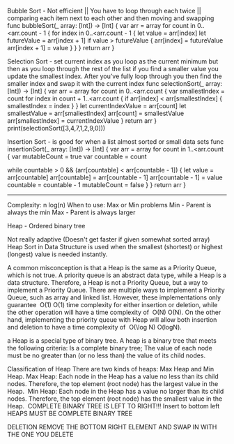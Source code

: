 Bubble Sort - Not efficient || You have to loop through each twice || comparing  each item next to each other and then moving and swapping
func bubbleSort(_ array: [Int]) -> [Int] {
var arr = array
for count in 0..<arr.count - 1 {
    for index in 0..<arr.count - 1 {
        let value = arr[index]
        let futureValue = arr[index + 1]
        if value > futureValue {
            arr[index] = futureValue
            arr[index + 1] = value
        }
    }
}
return arr
} 

Selection Sort - set current index as you loop as the current minimum but then as you loop through the rest of the list if you find a smaller value you update the smallest index. After you’ve fully loop through you then find the smaller index and swap it with the current index
func selectionSort(_ array: [Int]) -> [Int] {
var arr = array
for count in 0..<arr.count {
var smallestIndex = count
    for index in count + 1..<arr.count {
        if arr[index] < arr[smallestIndex] {
            smallestIndex = index
        }
    }
    let currentIndexValue = arr[count]
    let smallestValue = arr[smallestIndex]
    arr[count] = smallestValue
    arr[smallestIndex] = currentIndexValue
}
return arr
}
print(selectionSort([3,4,7,1,2,9,0]))

Insertion Sort - is good for when a list almost sorted or small data sets
func insertionSort(_ array: [Int]) -> [Int] {
var arr = array
for count in 1..<arr.count {
var mutableCount = true
var countable = count

while countable > 0 && (arr[countable] < arr[countable - 1]) {
    let value = arr[countable]
    arr[countable] = arr[countable - 1]
    arr[countable - 1] = value
    countable = countable - 1
    mutableCount = false
}
}
return arr
}

***********
Complexity: n log(n)
When to use: Max or Min problems
Min - Parent is always the min
Max - Parent is always larger

Heap - Ordered binary tree

Not really adaptive (Doesn't get faster if given somewhat sorted array)
Heap Sort in Data Structure is used when the smallest (shortest) or highest (longest) value is needed instantly.

A common misconception is that a Heap is the same as a Priority Queue, which is not true. A priority queue is an abstract data type, while a Heap is a data structure. Therefore, a Heap is not a Priority Queue, but a way to implement a Priority Queue.
There are multiple ways to implement a Priority Queue, such as array and linked list. However, these implementations only guarantee 
O(1)
O(1) time complexity for either insertion or deletion, while the other operation will have a time complexity of 
O(N)
O(N). On the other hand, implementing the priority queue with Heap will allow both insertion and deletion to have a time complexity of 
O(\log N)
O(logN).

a Heap is a special type of binary tree. A heap is a binary tree that meets the following criteria:
Is a complete binary tree;
The value of each node must be no greater than (or no less than) the value of its child nodes.

Classification of Heap
There are two kinds of heaps: Max Heap and Min Heap.
Max Heap: Each node in the Heap has a value no less than its child nodes. Therefore, the top element (root node) has the largest value in the Heap. 
Min Heap: Each node in the Heap has a value no larger than its child nodes. Therefore, the top element (root node) has the smallest value in the Heap. 
COMPLETE BINARY TREE IS LEFT TO RIGHT!!! Insert to bottom left HEAPS MUST BE COMPLETE BINARY TREE

DELETION REMOVE THE BOTTOM RIGHT ELEMENT AND SWAP IN WITH THE ONE YOU DELETE
